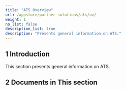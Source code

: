 ```yaml
---
title: "ATS Overview"
url: /appstore/partner-solutions/ats/ov/
weight: 1
no_list: false
description_list: true 
description: "Presents general information on ATS."
---
```


## 1 Introduction

This section presents general information on ATS.

## 2 Documents in This section
